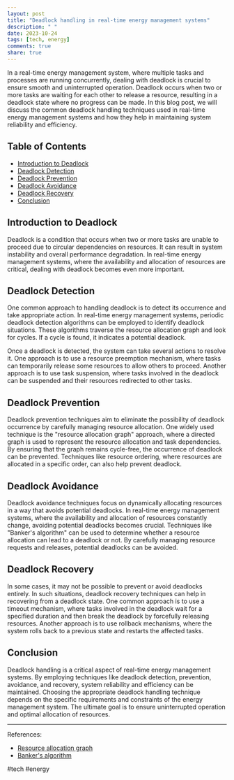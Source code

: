 ```yaml
---
layout: post
title: "Deadlock handling in real-time energy management systems"
description: " "
date: 2023-10-24
tags: [tech, energy]
comments: true
share: true
---
```


In a real-time energy management system, where multiple tasks and processes are running concurrently, dealing with deadlock is crucial to ensure smooth and uninterrupted operation. Deadlock occurs when two or more tasks are waiting for each other to release a resource, resulting in a deadlock state where no progress can be made. In this blog post, we will discuss the common deadlock handling techniques used in real-time energy management systems and how they help in maintaining system reliability and efficiency.

## Table of Contents
- [Introduction to Deadlock](#introduction-to-deadlock)
- [Deadlock Detection](#deadlock-detection)
- [Deadlock Prevention](#deadlock-prevention)
- [Deadlock Avoidance](#deadlock-avoidance)
- [Deadlock Recovery](#deadlock-recovery)
- [Conclusion](#conclusion)

## Introduction to Deadlock

Deadlock is a condition that occurs when two or more tasks are unable to proceed due to circular dependencies on resources. It can result in system instability and overall performance degradation. In real-time energy management systems, where the availability and allocation of resources are critical, dealing with deadlock becomes even more important.

## Deadlock Detection

One common approach to handling deadlock is to detect its occurrence and take appropriate action. In real-time energy management systems, periodic deadlock detection algorithms can be employed to identify deadlock situations. These algorithms traverse the resource allocation graph and look for cycles. If a cycle is found, it indicates a potential deadlock.

Once a deadlock is detected, the system can take several actions to resolve it. One approach is to use a resource preemption mechanism, where tasks can temporarily release some resources to allow others to proceed. Another approach is to use task suspension, where tasks involved in the deadlock can be suspended and their resources redirected to other tasks.

## Deadlock Prevention

Deadlock prevention techniques aim to eliminate the possibility of deadlock occurrence by carefully managing resource allocation. One widely used technique is the "resource allocation graph" approach, where a directed graph is used to represent the resource allocation and task dependencies. By ensuring that the graph remains cycle-free, the occurrence of deadlock can be prevented. Techniques like resource ordering, where resources are allocated in a specific order, can also help prevent deadlock.

## Deadlock Avoidance

Deadlock avoidance techniques focus on dynamically allocating resources in a way that avoids potential deadlocks. In real-time energy management systems, where the availability and allocation of resources constantly change, avoiding potential deadlocks becomes crucial. Techniques like "Banker's algorithm" can be used to determine whether a resource allocation can lead to a deadlock or not. By carefully managing resource requests and releases, potential deadlocks can be avoided.

## Deadlock Recovery

In some cases, it may not be possible to prevent or avoid deadlocks entirely. In such situations, deadlock recovery techniques can help in recovering from a deadlock state. One common approach is to use a timeout mechanism, where tasks involved in the deadlock wait for a specified duration and then break the deadlock by forcefully releasing resources. Another approach is to use rollback mechanisms, where the system rolls back to a previous state and restarts the affected tasks.

## Conclusion

Deadlock handling is a critical aspect of real-time energy management systems. By employing techniques like deadlock detection, prevention, avoidance, and recovery, system reliability and efficiency can be maintained. Choosing the appropriate deadlock handling technique depends on the specific requirements and constraints of the energy management system. The ultimate goal is to ensure uninterrupted operation and optimal allocation of resources.

---

References:
- [Resource allocation graph](https://en.wikipedia.org/wiki/Resource_allocation_graph)
- [Banker's algorithm](https://en.wikipedia.org/wiki/Banker%27s_algorithm)

#tech #energy